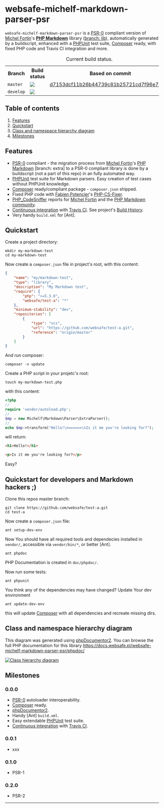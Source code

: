 websafe-michelf-markdown-parser-psr
================================================================================

`websafe-michelf-markdown-parser-psr` is a [PSR-0] compliant version of
[Michel Fortin]'s **[PHP Markdown]** library ([branch: lib]), automatically
generated by a buildscript, enhanced with a [PHPUnit] test suite, [Composer]
ready, with fixed PHP code and Travis CI integration and more.

<table>
  <caption>Current build status.</caption>
  <tr>
    <th>Branch</th>
    <th>Build status</th>
    <th>Based on commit</th>
  </tr>
  <tr>
    <td><code>master</code></td>
    <td>
        <a href="https://travis-ci.org/websafe/test-a/builds/"
            title="branch master"><img
                src="https://travis-ci.org/websafe/test-a.png?branch=master"
            />
        </a>
    </td>
    <td>
        <a href="https://github.com/michelf/php-markdown/commit/d7153dcf11b26b44739c81b25721cd7f96e784d4">d7153dcf11b26b44739c81b25721cd7f96e784d4</a>
    </td>
  </tr>
  <tr>
    <td><code>develop</code></td>
    <td>
        <a href="https://travis-ci.org/websafe/test-a/builds/"
        title="branch develop"><img
            src="https://travis-ci.org/websafe/test-a.png?branch=develop"
        /></a>
    </td>
    <td></td>
  </tr>
</table>



Table of contents
--------------------------------------------------------------------------------

 1. [Features](#features)
 2. [Quickstart](#quickstart)
 5. [Class and namespace hierarchy diagram](#class-and-namespace-hierarchy-diagram)
 6. [Milestones](#milestones)



Features
--------------------------------------------------------------------------------

 + [PSR-0] compliant - the migration process from [Michel Fortin]'s
   [PHP Markdown] [branch: extra] to a PSR-0 compliant library is done by
   a buildscript (not a part of this repo) in an fully automated way.
 + [PHPUnit] test suite for Markdown parsers. Easy creation of test cases
   without PHPUnit knowledge.
 + [Composer] ready/compliant package - `composer.json` shipped.
 + Fixed PHP code with [Fabien Potencier]'s [PHP-CS-Fixer].
 + [PHP_CodeSniffer] reports for [Michel Fortin] and the
   [PHP Markdown community].
 + [Continuous integration] with [Travis CI]. See project's [Build History].
 + Very handy `build.xml` for [Ant].



Quickstart
--------------------------------------------------------------------------------

Create a project directory:

~~~~
mkdir my-markdown-test
cd my-markdown-test
~~~~


Now create a `composer.json` file in project's root, with this content:

~~~~ json
{
    "name": "my/markdown-test",
    "type": "library",
    "description": "My Markdown test",
    "require": {
        "php": ">=5.3.0",
        "websafe/test-a": "*"
    },
    "minimum-stability": "dev",
    "repositories": [
        {
            "type": "vcs",
            "url": "https://github.com/websafe/test-a.git",
            "reference": "origin/master"
        }
    ]
}
~~~~


And run composer:

~~~~
composer -v update
~~~~


Create a PHP script in your projetc's root:

~~~~
touch my-markdown-test.php
~~~~


with this content:

~~~~ php
<?php
//
require 'vendor/autoload.php';
//
$mp = new Michelf\Markdown\Parser\ExtraParser();
//
echo $mp->transform("Hello!\n======\nIs it me you're looking for?");
~~~~


will return:

~~~~ html
<h1>Hello!</h1>

<p>Is it me you're looking for?</p>

~~~~


Easy?



Quickstart for developers and Markdown hackers ;)
--------------------------------------------------------------------------------

Clone this repos master branch:

~~~~
git clone https://github.com/websafe/test-a.git
cd test-a
~~~~


Now create a `composer.json` file:

~~~~
ant setup-dev-env
~~~~


Now You should have all required tools and dependecies installed in `vendor/`,
accessible via `vendor/bin/*`, or better [Ant].

~~~~
ant phpdoc
~~~~

PHP Documentation is created in `doc/phpdoc/`.


Now run some tests:

~~~~
ant phpunit
~~~~


You think any of the dependencies may have changed? Update Your dev environment

~~~~
ant update-dev-env
~~~~

this will update [Composer] with all dependencies and recreate missing dirs.



Class and namespace hierarchy diagram
--------------------------------------------------------------------------------

This diagram was generated using [phpDocumentor2]. You can browse the full
PHP documentation for this library https://docs.websafe.pl/websafe-michelf-markdown-parser-psr/phpdoc/

[![Class hierarchy diagram](https://docs.websafe.pl/websafe-michelf-markdown-parser-psr/phpdoc/classes.svg)](https://docs.websafe.pl/websafe-michelf-markdown-parser-psr/phpdoc/ "PHP documentation")



Milestones
--------------------------------------------------------------------------------


### 0.0.0

 + [PSR-0] autoloader interoperability.
 + [Composer] ready.
 + [phpDocumentor2].
 + Handy [Ant] `build.xml`.
 + Easy extendable [PHPUnit] test suite.
 + [Continuous integration] with [Travis CI].


### 0.0.1

 + xxx


### 0.1.0

 + PSR-1


### 0.2.0

 + PSR-2



--------------------------------------------------------------------------------
[Michel Fortin]: http://michelf.ca/
[PHP Markdown]: https://github.com/michelf/php-markdown/
[branch: lib]: https://github.com/michelf/php-markdown/tree/lib
[PSR-0]: https://github.com/php-fig/fig-standards/blob/master/accepted/PSR-0.md
[PSR-1]: https://github.com/php-fig/fig-standards/blob/master/accepted/PSR-1-basic-coding-standard.md
[PSR-2]: https://github.com/php-fig/fig-standards/blob/master/accepted/PSR-2-coding-style-guide.md
[Continuous integration]: http://en.wikipedia.org/wiki/Continuous_integration
[Travis CI]: https://travis-ci.org/
[Build History]: https://travis-ci.org/websafe/test-a/builds
[PHP Markdown community]: https://github.com/michelf/php-markdown/issues?state=open
[Fabien Potencier]: http://fabien.potencier.org/
[PHP-CS-Fixer]: https://github.com/fabpot/PHP-CS-Fixer
[Sebastian Bergmann]: http://sebastian-bergmann.de/
[PHPUnit]: https://github.com/sebastianbergmann/phpunit
[Composer]: http://getcomposer.org/
[PHP_CodeSniffer]: https://github.com/squizlabs/PHP_CodeSniffer
[phpDocumentor2]: http://www.phpdoc.org/
